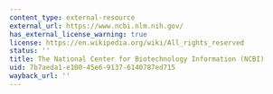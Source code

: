 ```yaml
---
content_type: external-resource
external_url: https://www.ncbi.nlm.nih.gov/
has_external_license_warning: true
license: https://en.wikipedia.org/wiki/All_rights_reserved
status: ''
title: The National Center for Biotechnology Information (NCBI)
uid: 7b7aeda1-e100-45e6-9137-6140787ed715
wayback_url: ''
---
```

